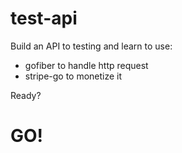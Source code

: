 # test-api
Build an API to testing and learn to use:

- gofiber to handle http request
- stripe-go to monetize it

Ready?

# GO!

